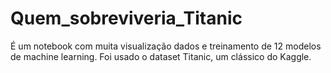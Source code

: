 # Quem_sobreviveria_Titanic
É um notebook com muita visualização dados e treinamento de 12 modelos de machine learning.
Foi usado o dataset Titanic, um clássico do Kaggle. 
